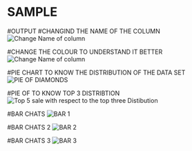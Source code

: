 # SAMPLE 
#OUTPUT 
#CHANGIND THE NAME OF THE COLUMN
![Change Name of column](https://user-images.githubusercontent.com/111575035/186197156-56adb0ea-c4b0-4c1c-b8eb-0eb29defb8f3.png)

#CHANGE THE COLOUR TO UNDERSTAND IT BETTER 
![Change Name of column](https://user-images.githubusercontent.com/111575035/186197374-fb9112cb-91f5-4aba-b564-c084ea502cf2.png)

#PIE CHART TO KNOW THE DISTRIBUTION OF THE DATA SET 
![PIE OF DIAMONDS](https://user-images.githubusercontent.com/111575035/186197529-4e92c04c-f560-469f-8693-c0b4070d1835.png)

#PIE OF TO KNOW TOP 3 DISTRIBTION 
![Top 5 sale with respect to the top three Distibution](https://user-images.githubusercontent.com/111575035/186197771-563cc6a8-cbf3-4576-8936-0c986c948415.png)

#BAR CHATS 
![BAR 1](https://user-images.githubusercontent.com/111575035/186197859-00cf6caf-1bb9-4883-a343-362c689fb495.png)

#BAR CHATS 2 
![BAR 2](https://user-images.githubusercontent.com/111575035/186197907-cfeda3ce-8c10-4f80-b043-755fa7f806f7.png)

#BAR CHATS 3 
![BAR 3](https://user-images.githubusercontent.com/111575035/186197971-d7126573-aeaf-4cac-9e3e-405c41bd388c.png)
